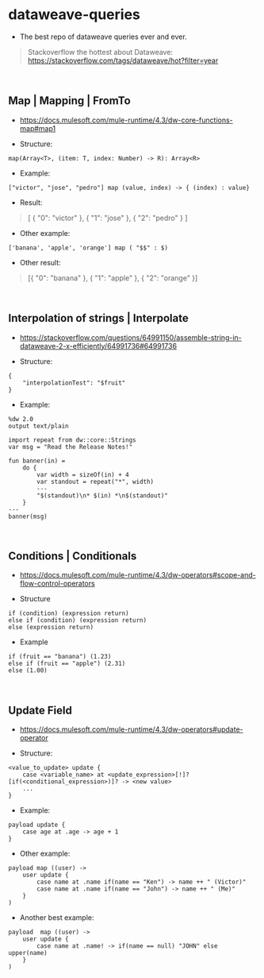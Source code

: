 # dataweave-queries
- The best repo of dataweave queries ever and ever.
> Stackoverflow the hottest about Dataweave:
> https://stackoverflow.com/tags/dataweave/hot?filter=year

<br />

## Map | Mapping | FromTo
* https://docs.mulesoft.com/mule-runtime/4.3/dw-core-functions-map#map1

- Structure:
```
map(Array<T>, (item: T, index: Number) -> R): Array<R>
```

- Example:
```
["victor", "jose", "pedro"] map (value, index) -> { (index) : value}
```

- Result:
>
>[ { "0": "victor" }, { "1": "jose" }, { "2": "pedro" } ]
>

- Other example:
```
['banana', 'apple', 'orange'] map ( "$$" : $)
```
- Other result:
> [{ "0": "banana" }, { "1": "apple" }, { "2": "orange" }]  

<br />

## Interpolation of strings | Interpolate
* https://stackoverflow.com/questions/64991150/assemble-string-in-dataweave-2-x-efficiently/64991736#64991736

- Structure:
```
{
    "interpolationTest": "$fruit"
}
```

- Example:
```
%dw 2.0
output text/plain

import repeat from dw::core::Strings
var msg = "Read the Release Notes!"

fun banner(in) =
    do {
        var width = sizeOf(in) + 4
        var standout = repeat("*", width)
        ---
        "$(standout)\n* $(in) *\n$(standout)"       
    }
---
banner(msg)
```

<br />

## Conditions | Conditionals
* https://docs.mulesoft.com/mule-runtime/4.3/dw-operators#scope-and-flow-control-operators
- Structure
```
if (condition) (expression return)
else if (condition) (expression return)
else (expression return)
```
- Example
```
if (fruit == "banana") (1.23)
else if (fruit == "apple") (2.31)
else (1.00)
```

<br />

## Update Field
* https://docs.mulesoft.com/mule-runtime/4.3/dw-operators#update-operator
- Structure:
```
<value_to_update> update {
    case <variable_name> at <update_expression>[!]? [if(<conditional_expression>)]? -> <new value>
    ...
}
```
- Example:
```
payload update {
    case age at .age -> age + 1
}
```

- Other example:
```
payload map ((user) ->
    user update {
        case name at .name if(name == "Ken") -> name ++ " (Victor)"
        case name at .name if(name == "John") -> name ++ " (Me)"
    }
)
```

- Another best example:
```
payload  map ((user) ->
    user update {
        case name at .name! -> if(name == null) "JOHN" else upper(name)
    }
)
```